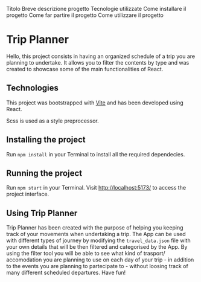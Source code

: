 Titolo
Breve descrizione progetto
Tecnologie utilizzate
Come installare il progetto
Come far partire il progetto
Come utilizzare il progetto

# Trip Planner

Hello, this project consists in having an organized schedule of a trip you are planning to undertake. It allows you to filter the contents by type and was created to showcase some of the main functionalities of React.

## Technologies

This project was bootstrapped with [Vite](https://vitejs.dev/) and has been developed using React.

Scss is used as a style preprocessor.

## Installing the project

Run `npm install` in your Terminal to install all the required dependecies.

## Running the project

Run `npm start` in your Terminal. Visit [http://localhost:5173/](http://localhost:5173/) to access the project interface.

## Using Trip Planner

Trip Planner has been created with the purpose of helping you keeping track of your movements when undertaking a trip.
The App can be used with different types of journey by modifying the `travel_data.json` file with your own details that will be then filtered and categorised by the App.
By using the filter tool you will be able to see what kind of trasport/ accomodation you are planning to use on each day of your trip - in addition to the events you are planning to partecipate to - without loosing track of many different scheduled departures.
Have fun!
